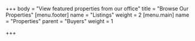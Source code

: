 +++
body = "View featured properties from our office"
title = "Browse Our Properties"
[menu.footer]
name = "Listings"
weight = 2
[menu.main]
name = "Properties"
parent = "Buyers"
weight = 1

+++
